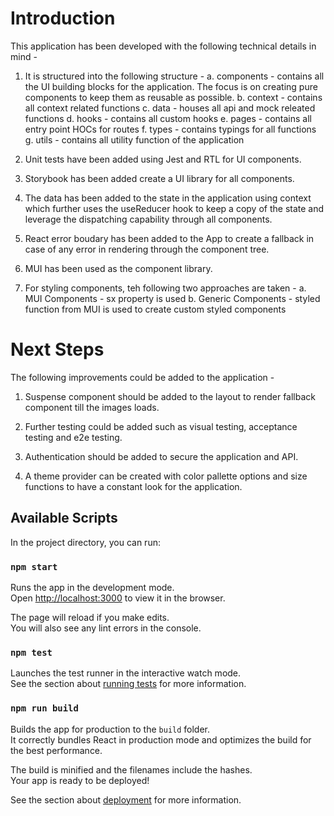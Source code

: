# Introduction

This application has been developed with the following technical details in mind -

1. It is structured into the following structure -
   a. components - contains all the UI building blocks for the application. The focus is on creating pure components to keep them as reusable as possible.
   b. context - contains all context related functions
   c. data - houses all api and mock releated functions
   d. hooks - contains all custom hooks
   e. pages - contains all entry point HOCs for routes
   f. types - contains typings for all functions
   g. utils - contains all utility function of the application

2. Unit tests have been added using Jest and RTL for UI components.

3. Storybook has been added create a UI library for all components.

4. The data has been added to the state in the application using context which further uses the useReducer hook to keep a copy of the state and leverage the dispatching capability through all components.

5. React error boudary has been added to the App to create a fallback in case of any error in rendering through the component tree.

6. MUI has been used as the component library.

7. For styling components, teh following two approaches are taken -
   a. MUI Components - sx property is used
   b. Generic Components - styled function from MUI is used to create custom styled components

# Next Steps

The following improvements could be added to the application -

1. Suspense component should be added to the layout to render fallback component till the images loads.

2. Further testing could be added such as visual testing, acceptance testing and e2e testing.

3. Authentication should be added to secure the application and API.

4. A theme provider can be created with color pallette options and size functions to have a constant look for the application.

## Available Scripts

In the project directory, you can run:

### `npm start`

Runs the app in the development mode.\
Open [http://localhost:3000](http://localhost:3000) to view it in the browser.

The page will reload if you make edits.\
You will also see any lint errors in the console.

### `npm test`

Launches the test runner in the interactive watch mode.\
See the section about [running tests](https://facebook.github.io/create-react-app/docs/running-tests) for more information.

### `npm run build`

Builds the app for production to the `build` folder.\
It correctly bundles React in production mode and optimizes the build for the best performance.

The build is minified and the filenames include the hashes.\
Your app is ready to be deployed!

See the section about [deployment](https://facebook.github.io/create-react-app/docs/deployment) for more information.
